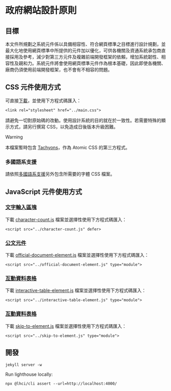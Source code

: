 # 政府網站設計原則

## 目標

本文件所規劃之系統元件係以具備相容性、符合網頁標準之目標進行設計規劃，並最大化地使用網頁標準中所提供的元件加以優化，可供各機關及資通系統承包商直接採用及參考，減少對第三方元件及複雜前端開發框架的依賴，增加系統韌性、相容性及親和力。系統元件將會使用網頁標準元件作為根本基礎，因此即使各機關、廠商仍須使用前端開發框架，也不會有不相容的問題。

## CSS 元件使用方式

可直接[下載](https://guide.nics.nat.gov.tw/assets/css.zip)，並使用下方程式碼匯入：

```
<link rel="stylesheet" href="../main.css">
```

請避免一切對原始碼的改動。使用設計系統的目的就在於一致性。若需要特殊的顯示方式，請另行撰寫 CSS，以免造成日後版本升級困難。

> [!WARNING]
> 本檔案暫時包含 <a href="https://tachyons.io/">Tachyons</a>，作為 Atomic CSS 的第三方程式。

### 多國語系支援

請依照[多國語系支援](https://guide.nics.nat.gov.tw/visual/internationalization/index.html)另外包含所需要的字體 CSS 檔案。

## JavaScript 元件使用方式

### [文字輸入區塊](https://guide.nics.nat.gov.tw/components/textarea/index.html)

下載 [character-count.js](https://guide.nics.nat.gov.tw/assets/js/components/character-count.js) 檔案並選擇性使用下方程式碼匯入：

```
<script src="../character-count.js" defer>
```

### [公文元件](https://guide.nics.nat.gov.tw/components/official-document/index.html)

下載 [official-document-element.js](https://guide.nics.nat.gov.tw/assets/js/components/official-document-element.js) 檔案並選擇性使用下方程式碼匯入：

```
<script src="../official-document-element.js" type="module">
```

### [互動資料表格](https://guide.nics.nat.gov.tw/components/table/index.html)

下載 [interactive-table-element.js](https://guide.nics.nat.gov.tw/assets/js/components/interactive-table-element.js) 檔案並選擇性使用下方程式碼匯入：

```
<script src="../interactive-table-element.js" type="module">
```

### [互動資料表格](https://guide.nics.nat.gov.tw/components/skip-to/index.html)

下載 [skip-to-element.js](https://guide.nics.nat.gov.tw/assets/js/components/skip-to-element.js) 檔案並選擇性使用下方程式碼匯入：

```
<script src="../skip-to-element.js" type="module">
```

## 開發

```
jekyll server -w
```

Run lighthouse locally:

```
npx @lhci/cli assert --url=http://localhost:4000/
```